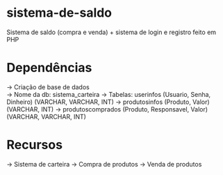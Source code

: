 # sistema-de-saldo
Sistema de saldo (compra e venda) + sistema de login e registro feito em PHP

# Dependências
-> Criação de base de dados<br>
-> Nome da db: sistema_carteira
-> Tabelas: userinfos (Usuario, Senha, Dinheiro) (VARCHAR, VARCHAR, INT)
-> produtosinfos (Produto, Valor) (VARCHAR, INT)
-> produtoscomprados (Produto, Responsavel, Valor) (VARCHAR, VARCHAR, INT)

# Recursos
-> Sistema de carteira
-> Compra de produtos
-> Venda de produtos
